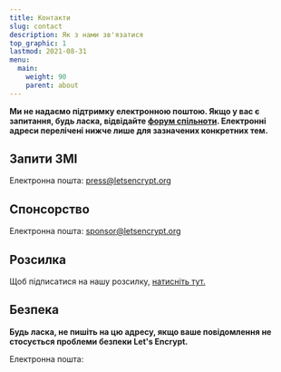 ```yaml
---
title: Контакти
slug: contact
description: Як з нами зв'язатися
top_graphic: 1
lastmod: 2021-08-31
menu:
  main:
    weight: 90
    parent: about
---
```


**Ми не надаємо підтримку електронною поштою. Якщо у вас є запитання, будь ласка, відвідайте [форум спільноти](https://community.letsencrypt.org). Електронні адреси перелічені нижче лише для зазначених конкретних тем.**

## Запити ЗМІ

Електронна пошта: [press@letsencrypt.org](mailto:press@letsencrypt.org)

## Спонсорство

Електронна пошта: [sponsor@letsencrypt.org](mailto:sponsor@letsencrypt.org)

## Розсилка

Щоб підписатися на нашу розсилку, [натисніть тут.](https://mailchi.mp/letsencrypt.org/fjp6ha1gad)

## Безпека

**Будь ласка, не пишіть на цю адресу, якщо ваше повідомлення не стосується проблеми безпеки Let's Encrypt.**

<span id="email">Електронна пошта: </span>

<script>
  var parts = ["security", '@', "letsencrypt", ".", "org"];
  var anchor = document.createElement("a");
  anchor.href = "mailto:" + parts.join("");
  anchor.text = parts.join("");
  document.getElementById("email").appendChild(anchor)
</script>
